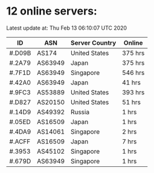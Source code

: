 # 12 online servers:

Latest update at: Thu Feb 13 06:10:07 UTC 2020

| ID | ASN | Server Country | Online |
| -- | --- | -------------- | ------ |
| #.D09B | AS174 | United States | 375 hrs |
| #.2A79 | AS63949 | Japan | 375 hrs |
| #.7F1D | AS63949 | Singapore | 546 hrs |
| #.42A0 | AS63949 | Japan | 41 hrs |
| #.9FC3 | AS53889 | United States | 393 hrs |
| #.D827 | AS20150 | United States | 51 hrs |
| #.14D9 | AS49392 | Russia | 1 hrs |
| #.05ED | AS16509 | Japan | 1 hrs |
| #.4DA9 | AS14061 | Singapore | 2 hrs |
| #.ACFF | AS16509 | Japan | 7 hrs |
| #.3953 | AS45102 | Singapore | 1 hrs |
| #.679D | AS63949 | Singapore | 1 hrs |

